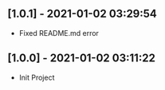 ## [1.0.1] - 2021-01-02 03:29:54

* Fixed README.md error


## [1.0.0] - 2021-01-02 03:11:22

* Init Project
